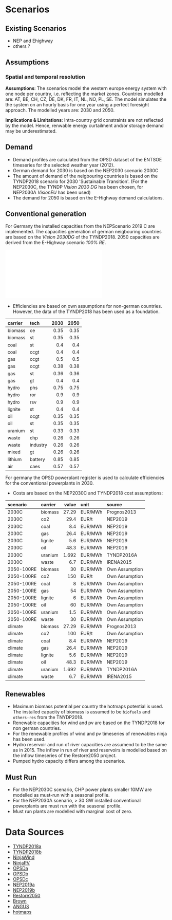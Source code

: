 
# Scenarios


## Existing Scenarios

* NEP and Ehighway
* others ?


## Assumptions

### Spatial and temporal resolution

**Assumptions**: The scenarios model the western europe energy system with one
node per country, i.e. reflecting the market zones. Countries modelled are: AT, BE, CH, CZ, DE, DK, FR, IT, NL, NO, PL, SE. The model simulates the the system on an hourly basis for one year using a perfect foresight approach. The modelled years are: 2030 and 2050.

**Implications & Limitations**: Intra-country grid constraints are not
reflected by the model. Hence, renwable energy  curtailment and/or storage demand may be underestimated.

## Demand

* Demand profiles are calculated from the OPSD dataset of the ENTSOE
timeseries for the selected weather year (2012).
* German demand for 2030 is based on the NEP2030 scenario 2030C
* The amount of demand of the neigbouring countries is based on the TYNDP2018
scenario for 2030 'Sustainable Transition'. (For the NEP2030C, the TYNDP
*Vision 2030 DG* has been chosen, for NEP2030A *VisionEU* has been used)
* The demand for 2050 is based on the E-Highway demand calculations.


## Conventional generation

For Germany the installed capacities from the
NEPScenario 2019 C are implemented. The capacities generation of german
neigbouring countries are based on the  *Vision 2030DG* of the TYNDP2018. 2050
capacities are derived from the E-Highway scenario *100% RE*.

![Installed Capacities](installed_capacities.pdf)

* Efficiencies are based on own assumptions for non-german countries. However,
the data of the TYNDP2018 has been used as a foundation.

| carrier   | tech     |   2030 |   2050 |
|:----------|:---------|-------:|-------:|
| biomass   | ce       |   0.35 |   0.35 |
| biomass   | st       |   0.35 |   0.35 |
| coal      | st       |   0.4  |   0.4  |
| coal      | ccgt     |   0.4  |   0.4  |
| gas       | ccgt     |   0.5  |   0.5  |
| gas       | ocgt     |   0.38 |   0.38 |
| gas       | st       |   0.36 |   0.36 |
| gas       | gt       |   0.4  |   0.4  |
| hydro     | phs      |   0.75 |   0.75 |
| hydro     | ror      |   0.9  |   0.9  |
| hydro     | rsv      |   0.9  |   0.9  |
| lignite   | st       |   0.4  |   0.4  |
| oil       | ocgt     |   0.35 |   0.35 |
| oil       | st       |   0.35 |   0.35 |
| uranium   | st       |   0.33 |   0.33 |
| waste     | chp      |   0.26 |   0.26 |
| waste     | industry |   0.26 |   0.26 |
| mixed     | gt       |   0.26 |   0.26 |
| lithium   | battery  |   0.85 |   0.85 |
| air       | caes     |   0.57 |   0.57 |


For germany the OPSD powerplant register is used to calculate efficiencies for
the conventional powerplants in 2030.

* Costs are based on the NEP2030C and TYNDP2018 cost assumptions:

| scenario   | carrier   |   value | unit    | source         |
|:-----------|:----------|--------:|:--------|:---------------|
| 2030C      | biomass   |  27.29  | EUR/MWh | Prognos2013    |
| 2030C      | co2       |  29.4   | EUR/t   | NEP2019        |
| 2030C      | coal      |   8.4   | EUR/MWh | NEP2019        |
| 2030C      | gas       |  26.4   | EUR/MWh | NEP2019        |
| 2030C      | lignite   |   5.6   | EUR/MWh | NEP2019        |
| 2030C      | oil       |  48.3   | EUR/MWh | NEP2019        |
| 2030C      | uranium   |   1.692 | EUR/MWh | TYNDP2016A     |
| 2030C      | waste     |   6.7   | EUR/MWh | IRENA2015      |
| 2050-100RE | biomass   |  30     | EUR/MWh | Own Assumption |
| 2050-100RE | co2       | 150     | EUR/t   | Own Assumption |
| 2050-100RE | coal      |   8     | EUR/MWh | Own Assumption |
| 2050-100RE | gas       |  54     | EUR/MWh | Own Assumption |
| 2050-100RE | lignite   |   6     | EUR/MWh | Own Assumption |
| 2050-100RE | oil       |  60     | EUR/MWh | Own Assumption |
| 2050-100RE | uranium   |   1.5   | EUR/MWh | Own Assumption |
| 2050-100RE | waste     |  30     | EUR/MWh | Own Assumption |
| climate    | biomass   |  27.29  | EUR/MWh | Prognos2013    |
| climate    | co2       | 100     | EUR/t   | Own Assumption |
| climate    | coal      |   8.4   | EUR/MWh | NEP2019        |
| climate    | gas       |  26.4   | EUR/MWh | NEP2019        |
| climate    | lignite   |   5.6   | EUR/MWh | NEP2019        |
| climate    | oil       |  48.3   | EUR/MWh | NEP2019        |
| climate    | uranium   |   1.692 | EUR/MWh | TYNDP2016A     |
| climate    | waste     |   6.7   | EUR/MWh | IRENA2015      |


## Renewables

* Maximum biomass potential per country the hotmaps potential is used. The
installed capacity of biomass is assumed to be `biofuels` and `others-res`
from the TNYDP2018.
* Renewable capacities for wind and pv are based on the TYNDP2018 for non german
countries.
* For the renewable profiles of wind and pv timeseries of renewables ninja has
been used.
* Hydro reservoir and run of river capacities are assumend to be the same as in 2015. The inflow in run of river and
reservoirs is modelled based on the inflow timeseries of the Restore2050 project.
* Pumped hydro capacity differs among the scenarios.

## Must Run

* For the NEP2030C scenario, CHP power plants smaller 10MW are modelled as must-run
with a seasonal profile.
* For the NEP2030A scenario, > 30 GW installed conventional powerplants are must
run with the seasonal profile.
* Must run plants are modelled with marginal cost of zero.



# Data Sources

* [TYNDP2018a](https://www.entsoe.eu/Documents/TYNDP%20documents/TYNDP2018/Scenarios%20Data%20Sets/Input%20Data.xlsx)
* [TYNDP2018b](https://www.entsoe.eu/Documents/TYNDP%20documents/TYNDP2018/Scenarios%20Data%20Sets/ENTSO%20Scenario%202018%20Generation%20Capacities.xlsm)
* [NinjaWind](https://www.renewables.ninja/static/downloads/ninja_europe_wind_v1.1.zip)
* [NinjaPV](https://www.renewables.ninja/static/downloads/ninja_europe_pv_v1.1.zip)
* [OPSDa](https://data.open-power-system-data.org/time_series/2018-06-30/time_series_60min_singleindex.csv)
* [OPSDb](https://data.open-power-system-data.org/conventional_power_plants/2018-12-20/conventional_power_plants_DE.csv)
* [OPSDc]("https://data.open-power-system-data.org/when2heat/opsd-when2heat-2019-08-06.zip")
* [NEP2019a](https://www.netzentwicklungsplan.de/sites/default/files/paragraphs-files/NEP_2030_V2019_2_Entwurf_Teil1.pdf)
* [NEP2019b](https://www.netzentwicklungsplan.de/sites/default/files/paragraphs-files/Kraftwerksliste_%C3%9CNB_Entwurf_Szenariorahmen_2030_V2019_0_0.xlsx)
* [Restore2050](https://zenodo.org/record/804244/#.XTcUhfyxUax)
* [Brown](https://zenodo.org/record/1146666#.XTcTdvyxUaw)
* [ANGUS](https://github.com/ZNES-datapackages/angus-input-data)
* [hotmaps](https://gitlab.com/hotmaps/potential/potential_biomass)
